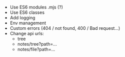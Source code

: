 - Use ES6 modules .mjs (?)
- Use ES6 classes
- Add logging
- Env management
- Custom errors (404 / not found, 400 / Bad request...)
- Change api urls:
  - tree
  - notes/tree?path=...
  - notes/file?path=...